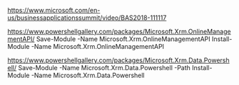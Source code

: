 https://www.microsoft.com/en-us/businessapplicationssummit/video/BAS2018-111117

https://www.powershellgallery.com/packages/Microsoft.Xrm.OnlineManagementAPI/
Save-Module -Name Microsoft.Xrm.OnlineManagementAPI 
Install-Module -Name Microsoft.Xrm.OnlineManagementAPI


https://www.powershellgallery.com/packages/Microsoft.Xrm.Data.Powershell/
Save-Module -Name Microsoft.Xrm.Data.Powershell -Path <path>
Install-Module -Name Microsoft.Xrm.Data.Powershell